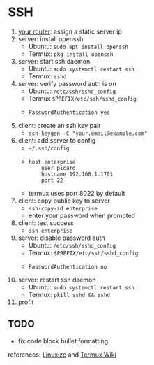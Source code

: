 # SSH

1. [your router](http://192.168.1.1): assign a static server ip
1. server: install openssh
    - Ubuntu: `sudo apt install openssh`
    - Termux: `pkg install openssh`
1. server: start ssh daemon
    - Ubuntu: `sudo systemctl restart ssh`
    - Termux: `sshd`
1. server: verify password auth is on
    - Ubuntu: `/etc/ssh/sshd_config`
    - Termux `$PREFIX/etc/ssh/sshd_config`
    -
        ```
        PasswordAuthentication yes
        ```
1. client: create an ssh key pair
    - `ssh-keygen -C "your.email@example.com"`
1. client: add server to config
    - `~/.ssh/config`
    -
        ```
        host enterprise
            user picard
            hostname 192.168.1.1701
            port 22
        ```
     - termux uses port 8022 by default
1. client: copy public key to server
    - `ssh-copy-id enterprise`
    - enter your password when prompted
1. client: test success
    - `ssh enterprise`
1. server: disable password auth
    - Ubuntu: `/etc/ssh/sshd_config`
    - Termux: `$PREFIX/etc/ssh/sshd_config`
    -
        ```
        PasswordAuthentication no
        ```
1. server: restart ssh daemon
    - Ubuntu: `sudo systemctl restart ssh`
    - Termux: `pkill sshd && sshd`
1. profit

## TODO

- fix code block bullet formatting

references: [Linuxize](https://linuxize.com/post/how-to-setup-passwordless-ssh-login) and [Termux Wiki](https://wiki.termux.com/wiki/Remote_Access)
